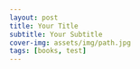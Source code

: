 ```yaml
---
layout: post
title: Your Title
subtitle: Your Subtitle
cover-img: assets/img/path.jpg
tags: [books, test]
---
```

